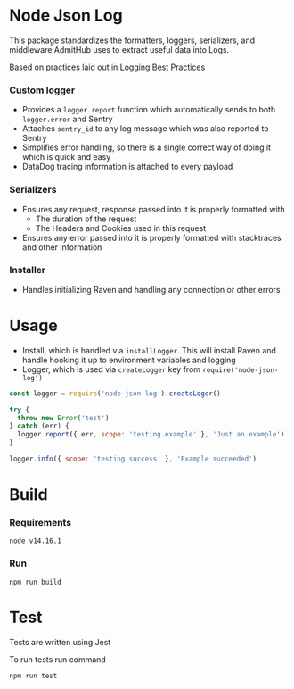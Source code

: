 # Node Json Log

This package standardizes the formatters, loggers, serializers, and middleware
AdmitHub uses to extract useful data into Logs.

Based on practices laid out in [Logging Best Practices](https://admithubteam.atlassian.net/wiki/spaces/ENG/pages/671744015/Logging+Strategy+Page)

### Custom logger
- Provides a `logger.report` function which automatically sends to both `logger.error` and Sentry
- Attaches `sentry_id` to any log message which was also reported to Sentry
- Simplifies error handling, so there is a single correct way of doing it which is quick and easy
- DataDog tracing information is attached to every payload

### Serializers
- Ensures any request, response passed into it is properly formatted with
  - The duration of the request
  - The Headers and Cookies used in this request
- Ensures any error passed into it is properly formatted with stacktraces and other information

### Installer
- Handles initializing Raven and handling any connection or other errors

# Usage
- Install, which is handled via `installLogger`. This will install Raven and handle hooking it up to environment variables and logging
- Logger, which is used via `createLogger` key from `require('node-json-log')`
```javascript
const logger = require('node-json-log').createLoger()

try {
  throw new Error('test')
} catch (err) {
  logger.report({ err, scope: 'testing.example' }, 'Just an example')
}

logger.info({ scope: 'testing.success' }, 'Example succeeded')
```
# Build

### Requirements

```
node v14.16.1
```
### Run
```
npm run build
```

# Test

Tests are written using Jest

To run tests run command
```
npm run test
```
